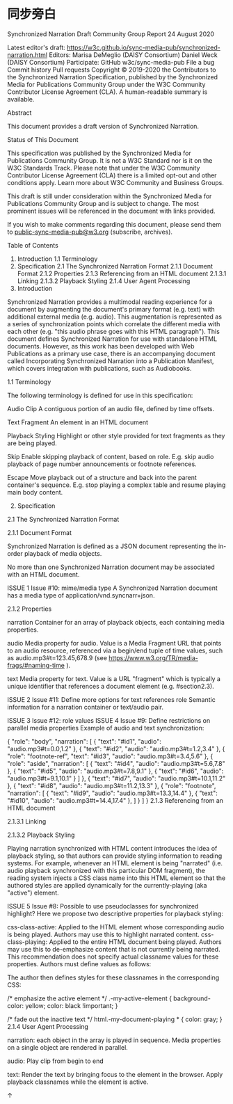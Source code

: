 # 同步旁白

Synchronized Narration
Draft Community Group Report 24 August 2020

Latest editor's draft:
https://w3c.github.io/sync-media-pub/synchronized-narration.html
Editors:
Marisa DeMeglio (DAISY Consortium)
Daniel Weck (DAISY Consortium)
Participate:
GitHub w3c/sync-media-pub
File a bug
Commit history
Pull requests
Copyright © 2019-2020 the Contributors to the Synchronized Narration Specification, published by the Synchronized Media for Publications Community Group under the W3C Community Contributor License Agreement (CLA). A human-readable summary is available.

Abstract

This document provides a draft version of Synchronized Narration.

Status of This Document

This specification was published by the Synchronized Media for Publications Community Group. It is not a W3C Standard nor is it on the W3C Standards Track. Please note that under the W3C Community Contributor License Agreement (CLA) there is a limited opt-out and other conditions apply. Learn more about W3C Community and Business Groups.

This draft is still under consideration within the Synchronized Media for Publications Community Group and is subject to change. The most prominent issues will be referenced in the document with links provided.

If you wish to make comments regarding this document, please send them to public-sync-media-pub@w3.org (subscribe, archives).

Table of Contents

1. Introduction
1.1 Terminology
2. Specification
2.1 The Synchronized Narration Format
2.1.1 Document Format
2.1.2 Properties
2.1.3 Referencing from an HTML document
2.1.3.1 Linking
2.1.3.2 Playback Styling
2.1.4 User Agent Processing
1. Introduction

Synchronized Narration provides a multimodal reading experience for a document by augmenting the document's primary format (e.g. text) with additional external media (e.g. audio). This augmentation is represented as a series of synchronization points which correlate the different media with each other (e.g. "this audio phrase goes with this HTML paragraph"). This document defines Synchronized Narration for use with standalone HTML documents. However, as this work has been developed with Web Publications as a primary use case, there is an accompanying document called Incorporating Synchronized Narration into a Publication Manifest, which covers integration with publications, such as Audiobooks.

1.1 Terminology

The following terminology is defined for use in this specification:

Audio Clip
A contiguous portion of an audio file, defined by time offsets.

Text Fragment
An element in an HTML document

Playback Styling
Highlight or other style provided for text fragments as they are being played.

Skip
Enable skipping playback of content, based on role. E.g. skip audio playback of page number announcements or footnote references.

Escape
Move playback out of a structure and back into the parent container's sequence. E.g. stop playing a complex table and resume playing main body content.

2. Specification

2.1 The Synchronized Narration Format

2.1.1 Document Format

Synchronized Narration is defined as a JSON document representing the in-order playback of media objects.

No more than one Synchronized Narration document may be associated with an HTML document.

ISSUE 1
Issue #10: mime/media type
A Synchronized Narration document has a media type of application/vnd.syncnarr+json.

2.1.2 Properties

narration
Container for an array of playback objects, each containing media properties.

audio
Media property for audio. Value is a Media Fragment URL that points to an audio resource, referenced via a begin/end tuple of time values, such as audio.mp3#t=123.45,678.9 (see https://www.w3.org/TR/media-frags/#naming-time ).

text
Media property for text. Value is a URL "fragment" which is typically a unique identifier that references a document element (e.g. #section2.3).

ISSUE 2
Issue #11: Define more options for text references
role
Semantic information for a narration container or text/audio pair.

ISSUE 3
Issue #12: role values
ISSUE 4
Issue #9: Define restrictions on parallel media properties
Example of audio and text synchronization:

{
  "role": "body",
  "narration": [
    {
      "text": "#id1",
      "audio": "audio.mp3#t=0.0,1.2"
    },
    {
      "text": "#id2",
      "audio": "audio.mp3#t=1.2,3.4"
    },
    {
      "role": "footnote-ref",
      "text": "#id3",
      "audio": "audio.mp3#t=3.4,5.6"
    },
    {
      "role": "aside",
      "narration": [
        {
          "text": "#id4",
          "audio": "audio.mp3#t=5.6,7.8"
        },
        {
          "text": "#id5",
          "audio": "audio.mp3#t=7.8,9.1"
        },
        {
          "text": "#id6",
          "audio": "audio.mp3#t=9.1,10.1"
        }
      ]
    },
    {
      "text": "#id7",
      "audio": "audio.mp3#t=10.1,11.2"
    },
    {
      "text": "#id8",
      "audio": "audio.mp3#t=11.2,13.3"
    },
    {
      "role": "footnote",
      "narration": [
        {
          "text": "#id9",
          "audio": "audio.mp3#t=13.3,14.4"
        },
        {
          "text": "#id10",
          "audio": "audio.mp3#t=14.4,17.4"
        },
      ]
    }
  ]
}
2.1.3 Referencing from an HTML document

2.1.3.1 Linking

<head>
  <link
    rel="sync-media"
    href="sync-media/index.json"
    type="application/vnd.syncnarr+json">
</head>
2.1.3.2 Playback Styling

Playing narration synchronized with HTML content introduces the idea of playback styling, so that authors can provide styling information to reading systems. For example, whenever an HTML element is being "narrated" (i.e. audio playback synchronized with this particular DOM fragment), the reading system injects a CSS class name into this HTML element so that the authored styles are applied dynamically for the currently-playing (aka "active") element.

ISSUE 5
Issue #8: Possible to use pseudoclasses for synchronized highlight?
Here we propose two descriptive properties for playback styling:

css-class-active: Applied to the HTML element whose corresponding audio is being played. Authors may use this to highlight narrated content.
css-class-playing: Applied to the entire HTML document being played. Authors may use this to de-emphasize content that is not currently being narrated.
This recommendation does not specify actual classname values for these properties. Authors must define values as follows:

<head>
  <meta name="sync-media-css-class-active" content="-my-active-element">
  <meta name="sync-media-css-class-playing" content="-my-document-playing">
</head>
The author then defines styles for these classnames in the corresponding CSS:

/* emphasize the active element */
.-my-active-element {
    background-color: yellow;
    color: black !important;
}

/* fade out the inactive text */
html.-my-document-playing * {
    color: gray;
}
2.1.4 User Agent Processing

narration: each object in the array is played in sequence. Media properties on a single object are rendered in parallel.

audio: Play clip from begin to end

text: Render the text by bringing focus to the element in the browser. Apply playback classnames while the element is active.

↑